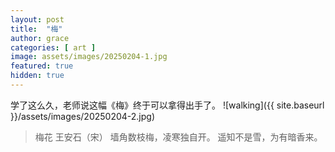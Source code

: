 ```yaml
---
layout: post
title:  "梅"
author: grace
categories: [ art ]
image: assets/images/20250204-1.jpg
featured: true
hidden: true
---
```


学了这么久，老师说这幅《梅》终于可以拿得出手了。
![walking]({{ site.baseurl }}/assets/images/20250204-2.jpg)

>梅花
>王安石（宋）
>墙角数枝梅，凌寒独自开。
>遥知不是雪，为有暗香来。



